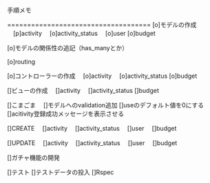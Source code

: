 手順メモ

====================================
[o]モデルの作成
　[p]activity
　[o]activity_status
　[o]user
  [o]budget

[o]モデルの関係性の追記（has_manyとか）

[o]routing

[o]コントローラーの作成
　[o]activity
　[o]activity_status
  [o]budget

[]ビューの作成
　[]activity
　[]activity_status
  []budget

[]こまごま
　[]モデルへのvalidation追加
  []useのデフォルト値を0にする
  []acitivity登録成功メッセージを表示させる


[]CREATE
　[]activity
　[]activity_status
　[]user
　[]budget

[]UPDATE
　[]activity
　[]activity_status
　[]user
　[]budget

[]ガチャ機能の開発

[]テスト
  []テストデータの投入
  []Rspec
